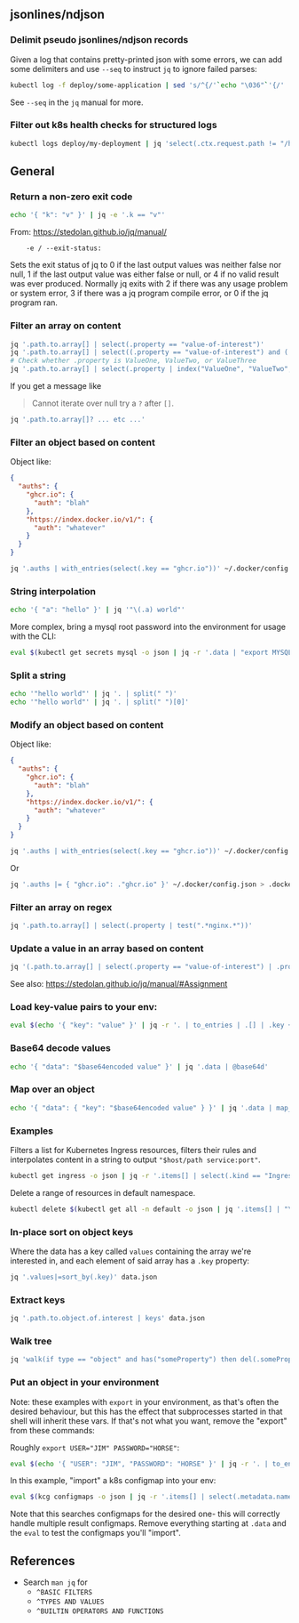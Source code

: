 
## jsonlines/ndjson

### Delimit pseudo jsonlines/ndjson records
Given a log that contains pretty-printed json with some errors, we can add some delimiters and
use `--seq` to instruct `jq` to ignore failed parses:
```sh
kubectl log -f deploy/some-application | sed 's/^{/'`echo "\036"`'{/' | jq --seq '.'
```
See `--seq` in the `jq` manual for more.

### Filter out k8s health checks for structured logs
```sh
kubectl logs deploy/my-deployment | jq 'select(.ctx.request.path != "/healthz")'
```

## General

### Return a non-zero exit code
```sh
echo '{ "k": "v" }' | jq -e '.k == "v"'
```

From: https://stedolan.github.io/jq/manual/
```
    -e / --exit-status:
```
Sets the exit status of jq to 0 if the last output values was neither false nor null, 1 if the last
output value was either false or null, or 4 if no valid result was ever produced. Normally jq exits
with 2 if there was any usage problem or system error, 3 if there was a jq program compile error,
or 0 if the jq program ran.

### Filter an array on content
```sh
jq '.path.to.array[] | select(.property == "value-of-interest")'
jq '.path.to.array[] | select((.property == "value-of-interest") and (.otherProp == "other-val-of-interest"))'
# Check whether .property is ValueOne, ValueTwo, or ValueThree
jq '.path.to.array[] | select(.property | index("ValueOne", "ValueTwo", "ValueThree"))'
```

If you get a message like
> Cannot iterate over null
try a `?` after `[]`.
```sh
jq '.path.to.array[]? ... etc ...'
```

### Filter an object based on content
Object like:
```json
{
  "auths": {
    "ghcr.io": {
      "auth": "blah"
    },
    "https://index.docker.io/v1/": {
      "auth": "whatever"
    }
  }
}
```
```sh
jq '.auths | with_entries(select(.key == "ghcr.io"))' ~/.docker/config.json
```
### String interpolation
```sh
echo '{ "a": "hello" }' | jq '"\(.a) world"'
```
More complex, bring a mysql root password into the environment for usage with the CLI:
```sh
eval $(kubectl get secrets mysql -o json | jq -r '.data | "export MYSQL_PWD=\(map_values(@base64d)."mysql-root-password")"')
```

### Split a string
```sh
echo '"hello world"' | jq '. | split(" ")'
echo '"hello world"' | jq '. | split(" ")[0]'
```

### Modify an object based on content
Object like:
```json
{
  "auths": {
    "ghcr.io": {
      "auth": "blah"
    },
    "https://index.docker.io/v1/": {
      "auth": "whatever"
    }
  }
}
```
```sh
jq '.auths | with_entries(select(.key == "ghcr.io"))' ~/.docker/config.json
```
Or
```sh
jq '.auths |= { "ghcr.io": ."ghcr.io" }' ~/.docker/config.json > .dockerconfigjson
```

### Filter an array on regex
```sh
jq '.path.to.array[] | select(.property | test(".*nginx.*"))'
```

### Update a value in an array based on content
```sh
jq '(.path.to.array[] | select(.property == "value-of-interest") | .propertyToUpdate) |= "hello"'
```
See also: https://stedolan.github.io/jq/manual/#Assignment

### Load key-value pairs to your env:
```sh
eval $(echo '{ "key": "value" }' | jq -r '. | to_entries | .[] | .key + "=\"" + .value + "\""')
```

### Base64 decode values
```sh
echo '{ "data": "$base64encoded value" }' | jq '.data | @base64d'
```

### Map over an object
```sh
echo '{ "data": { "key": "$base64encoded value" } }' | jq '.data | map_values(@base64d)'
```

### Examples
Filters a list for Kubernetes Ingress resources, filters their rules and interpolates content in a
string to output `"$host/path service:port"`.
```sh
kubectl get ingress -o json | jq -r '.items[] | select(.kind == "Ingress") | .spec.rules[] | "\(.host)\(.http.paths[0].path) \(.http.paths[0].backend.serviceName):\(.http.paths[0].backend.servicePort)"' | sort | column -t
```

Delete a range of resources in default namespace.
```sh
kubectl delete $(kubectl get all -n default -o json | jq '.items[] | "\(.kind)/\(.metadata.name)"' -r)
```

### In-place sort on object keys
Where the data has a key called `values` containing the array we're interested in, and each element
of said array has a `.key` property:
```sh
jq '.values|=sort_by(.key)' data.json
```

### Extract keys
```sh
jq '.path.to.object.of.interest | keys' data.json
```

### Walk tree
```sh
jq 'walk(if type == "object" and has("someProperty") then del(.someProperty) else . end)'
```

### Put an object in your environment
Note: these examples with `export` in your environment, as that's often the desired behaviour, but
this has the effect that subprocesses started in that shell will inherit these vars. If that's not
what you want, remove the "export" from these commands:

Roughly `export USER="JIM" PASSWORD="HORSE"`:
```sh
eval $(echo '{ "USER": "JIM", "PASSWORD": "HORSE" }' | jq -r '. | to_entries[] | "export \(.key)=\"\(.value)\""')
```
In this example, "import" a k8s configmap into your env:
```sh
eval $(kcg configmaps -o json | jq -r '.items[] | select(.metadata.name | test("^oauth-app-credentials-")).data | to_entries[] | "export \(.key)=\"\(.value)\""')
```
Note that this searches configmaps for the desired one- this will correctly handle multiple result
configmaps. Remove everything starting at `.data` and the `eval` to test the configmaps you'll
"import".

## References
- Search `man jq` for
  - `^BASIC FILTERS`
  - `^TYPES AND VALUES`
  - `^BUILTIN OPERATORS AND FUNCTIONS`
